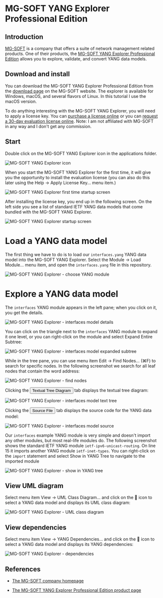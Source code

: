 # MG-SOFT YANG Explorer Professional Edition

## Introduction

[MG-SOFT](https://www.mg-soft.si/) is a company that offers a suite of network management related
products.
One of their products, the
[MG-SOFT YANG Explorer Professional Edition](https://www.mg-soft.si/mgYangExplorer.html)
allows you to explore, validate, and convert YANG data models.

## Download and install

You can download the MG-SOFT YANG Explorer Professional Edition from the 
[download page](https://www.mg-soft.si/download.html?product=yangexplorer&os=java)
on the MG-SOFT website.
The explorer is available for Windows, macOS, and several flavors of Linux.
In this tutorial I use the macOS version.

To do anything interesting with the MG-SOFT YANG Explorer, you will need to apply a license key.
You can [purchase a license online](https://www.mg-soft.si/mgYangExplorer-ordering.html)
or you can [request a 30-day evaluation license online](https://www.mg-soft.si/evalKeyReq.html).
Note: I am not affiliated with MG-SOFT in any way and I don't get any commission.

## Start

Double click on the MG-SOFT YANG Explorer icon in the applications folder.

![MG-SOFT YANG Explorer icon](figures/mgsoft-yang-explorer-icon.png)

When you start the MG-SOFT YANG Explorer for the first time, it will give you the opportunity
to install the evaluation license
(you can also do this later using the Help → Apply License Key... menu item.)

![MG-SOFT YANG Explorer first time startup screen](figures/mgsoft-yang-explorer-first-time.png)

After installing the license key, you end up in the following screen.
On the left side you see a list of standard IETF YANG data models that come bundled with the
MG-SOFT YANG Explorer.

![MG-SOFT YANG Explorer startup screen](figures/mgsoft-yang-explorer-startup.png)

# Load a YANG data model

The first thing we have to do is to load our `interfaces.yang` YANG data model into the
MG-SOFT YANG Explorer.
Select the Module → Load Module... menu item, and open the `interfaces.yang` file in this
repository.

![MG-SOFT YANG Explorer - choose YANG module](figures/mgsoft-yang-explorer-choose-yang-file.png)

# Explore a YANG data model

The `interfaces` YANG module appears in the left pane; when you click on it, you get the details.

![MG-SOFT YANG Explorer - interfaces model details](figures/mgsoft-yang-explorer-interface-model-details.png)

You can click on the triangle next to the `interfaces` YANG module to expand it one level,
or you can right-click on the module and select Expand Entire Subtree:

![MG-SOFT YANG Explorer - interfaces model expanded subtree](figures/mgsoft-yang-explorer-interface-model-expanded-subtree.png)

While in the tree pane, you can use menu item Edit → Find Nodes... (⌘F) to search for specific nodes.
In the following screenshot we search for all leaf nodes that contain the word address:

![MG-SOFT YANG Explorer - find nodes](figures/mgsoft-yang-explorer-find-nodes.png)

Clicking the <button>Textual Tree Diagram</button> tab displays the textual tree diagram:

![MG-SOFT YANG Explorer - interfaces model text tree](figures/mgsoft-yang-explorer-interface-model-text-tree.png)

Clicking the <button>Source File</button> tab displays the source code for the YANG data model:

![MG-SOFT YANG Explorer - interfaces model source](figures/mgsoft-yang-explorer-interface-model-source.png)

Our `interfaces` example YANG module is very simple and doesn't import any other modules,
but most real-life modules do.
The following screenshot shows the standard IETF YANG module `ietf-ipv6-unicast-routing`.
On line 15 it imports another YANG module `ietf-inet-types`.
You can right-click on the `import` statement and select Show in YANG Tree to navigate to the
imported module

![MG-SOFT YANG Explorer - show in YANG tree](figures/mgsoft-yang-explorer-show-in-yang-tree.png)

## View UML diagram

Select menu item View → UML Class Diagram... and click on the 🔧 icon to select a YANG data model
and displays its UML class diagram:

![MG-SOFT YANG Explorer - UML class diagram](figures/mgsoft-yang-explorer-uml-class-diagram.png)

## View dependencies

Select menu item View → YANG Dependencies... and click on the 🔧 icon to select a YANG data model
and displays its YANG dependencies:

![MG-SOFT YANG Explorer - dependencies](figures/mgsoft-yang-explorer-dependencies.png)

## References

* [The MG-SOFT company homepage](https://www.mg-soft.si/)

* [The MG-SOFT YANG Explorer Professional Edition product page](https://www.mg-soft.si/mgYangExplorer.html)
